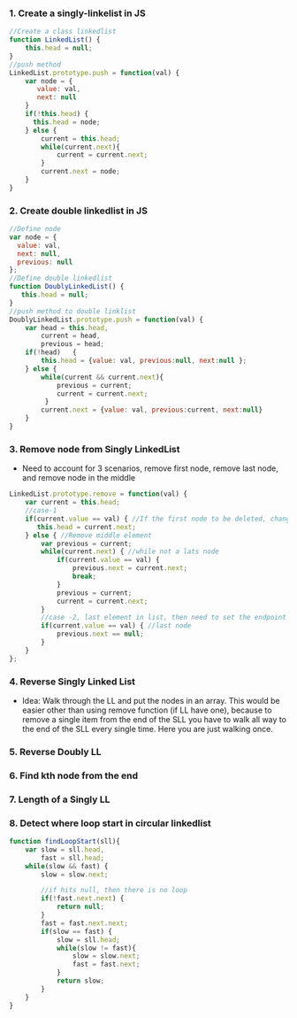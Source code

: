 ### 1. Create a singly-linkelist in JS

```javascript
//Create a class linkedlist
function LinkedList() {
    this.head = null;
}
//push method
LinkedList.prototype.push = function(val) {
    var node = {
       value: val,
       next: null
    }
    if(!this.head) {
      this.head = node;
    } else {
        current = this.head;
        while(current.next){
            current = current.next;
        }
        current.next = node;
    }
}
```

### 2. Create double linkedlist in JS

```javascript
//Define node
var node = {
  value: val,
  next: null,
  previous: null
};
//Define double linkedlist
function DoublyLinkedList() {
   this.head = null;
}
//push method to double linklist
DoublyLinkedList.prototype.push = function(val) {
    var head = this.head,
        current = head,
        previous = head;
    if(!head)   {
        this.head = {value: val, previous:null, next:null };
    } else {
        while(current && current.next){
            previous = current;
            current = current.next;
         }
        current.next = {value: val, previous:current, next:null}
    }
}

```

### 3. Remove node from Singly LinkedList

* Need to account for 3 scenarios, remove first node, remove last node, and remove node in the middle

```javascript
LinkedList.prototype.remove = function(val) {
    var current = this.head;
    //case-1
    if(current.value == val) { //If the first node to be deleted, change next node to be head of the list
       this.head = current.next;
    } else { //Remove middle element
        var previous = current;
        while(current.next) { //while not a lats node
            if(current.value == val) {
                previous.next = current.next;
                break;
            }
            previous = current;
            current = current.next;
        }
        //case -2, last element in list, then need to set the endpoint
        if(current.value == val) { //last node
            previous.next == null;
        }
    }
};
```

### 4. Reverse Singly Linked List
* Idea: Walk through the LL and put the nodes in an array. This would be easier other than using remove function (if LL have one), because to remove a single item from the end of the SLL you have to walk all way to the end of the SLL every single time. Here you are just walking once.


### 5. Reverse Doubly LL


### 6. Find kth node from the end


### 7. Length of a Singly LL

### 8. Detect where loop start in circular linkedlist

```javascript
function findLoopStart(sll){
    var slow = sll.head,
        fast = sll.head;
    while(slow && fast) {
        slow = slow.next;

        //if hits null, then there is no loop
        if(!fast.next.next) {
            return null;
        }
        fast = fast.next.next;
        if(slow == fast) {
            slow = sll.head;
            while(slow != fast){
                slow = slow.next;
                fast = fast.next;
            }
            return slow;
        }
    }
}
```
